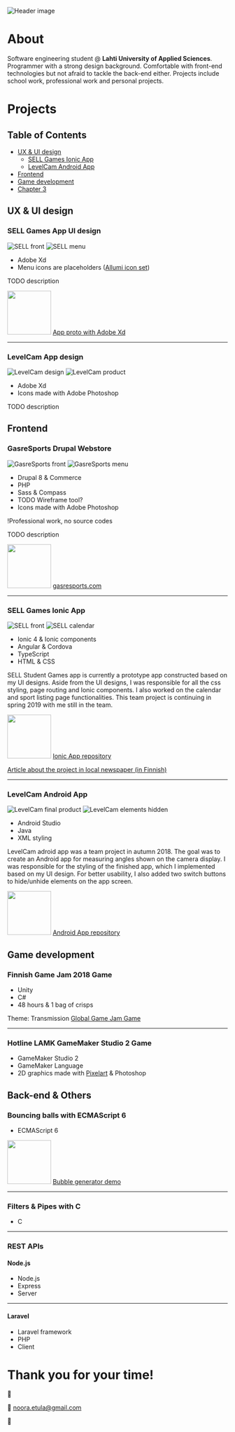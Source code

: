 ![Header image](/images/githeader.jpg "Porfolio header picture")

# About

Software engineering student @ **Lahti University of Applied Sciences**. Programmer with a strong design background. Comfortable with front-end technologies but not afraid to tackle the back-end either. Projects include school work, professional work and personal projects.

# Projects

## Table of Contents

  * [UX & UI design](#UX-&-UI-design)
    * [SELL Games Ionic App](#SELL-Games-App-UI-design)
    * [LevelCam Android App](#LevelCam-App-design)
  * [Frontend](#Fronted)
  * [Game development](#Game-development)
  * [Chapter 3](#Back-end-&-Others)

## UX & UI design

### SELL Games App UI design

![SELL front](/images/sellapp.png "SELL app front")
![SELL menu](/images/sellappmenu.png "SELL app menu")


* Adobe Xd
* Menu icons are placeholders ([Allumi icon set](https://www.xdguru.com/allumi-xd-icon-set/))

TODO description

<img src="/icons/selldesignicon.png" width="100"> [App proto with Adobe Xd](https://xd.adobe.com/view/37baeee9-8750-4816-5ff9-7b09d43cb0d1-418b/)

___

### LevelCam App design

![LevelCam design](/images/levelcam-design.jpg "LevelCam App UI design")
![LevelCam product](/images/levelcam-final.jpg "LevelCam App")

* Adobe Xd
* Icons made with Adobe Photoshop

TODO description

## Frontend

### GasreSports Drupal Webstore

![GasreSports front](/images/gasrefront.png "GasreSports front")
![GasreSports menu](/images/gasremenu.png "GasreSports menu")

* Drupal 8 & Commerce
* PHP
* Sass & Compass
* TODO Wireframe tool?
* Icons made with Adobe Photoshop

!Professional work, no source codes

TODO description

<img src="/icons/gasreicon.png" width="100"> [gasresports.com](https://gasresports.com/)

___

### SELL Games Ionic App

![SELL front](/images/sellfront.png "SELL app front")
![SELL calendar](/images/sellcal.png "SELL app calendar")

* Ionic 4 & Ionic components
* Angular & Cordova
* TypeScript
* HTML & CSS

SELL Student Games app is currently a prototype app constructed based on my UI designs. Aside from the UI designs, I was responsible for all the css styling, page routing and Ionic components. I also worked on the calendar and sport listing page functionalities. This team project is continuing in spring 2019 with me still in the team.

<img src="/icons/sellicon.png" width="100"> [Ionic App repository](https://github.com/SELLgames/sellGames)

[Article about the project in local newspaper (in Finnish)](https://www.ess.fi/urheilu/Urheilu/art2498781)

___

### LevelCam Android App

![LevelCam final product](/images/levelcam-final.jpg "LevelCam App")
![LevelCam elements hidden](/images/levelcamhidden.jpg "LevelCam App buttons")

* Android Studio
* Java
* XML styling

LevelCam adroid app was a team project in autumn 2018. The goal was to create an Android app for measuring angles shown on the camera display. I was responsible for the styling of the finished app, which I implemented based on my UI design. For better usability, I also added two switch buttons to hide/unhide elements on the app screen.

<img src="/icons/levelicon.png" width="100"> [Android App repository](https://github.com/Vatupassit/levelcam)


## Game development

### Finnish Game Jam 2018 Game

* Unity
* C#
* 48 hours & 1 bag of crisps

Theme: Transmission
[Global Game Jam Game](https://globalgamejam.org/2018/games/robots-mission)

___

### Hotline LAMK GameMaker Studio 2 Game

* GameMaker Studio 2
* GameMaker Language
* 2D graphics made with [Pixelart](https://www.pixilart.com) & Photoshop

## Back-end & Others

### Bouncing balls with ECMAScript 6

* ECMAScript 6

<img src="/icons/bubbleicon.png" width="100"> [Bubble generator demo](http://niisku.lamk.fi/~Noora16008/demos/bubbles/)

___

### Filters & Pipes with C

* C

___

### REST APIs

#### Node.js 

* Node.js
* Express
* Server

___

#### Laravel

* Laravel framework
* PHP
* Client

# Thank you for your time!
:wave:

:email: noora.etula@gmail.com

:rainbow: